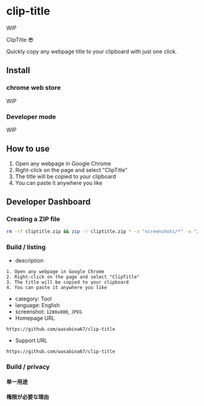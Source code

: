 # clip-title

WIP

ClipTitle 😎

Quickly copy any webpage title to your clipboard with just one click.

## Install

### chrome web store

WIP

### Developer mode

WIP

## How to use

1. Open any webpage in Google Chrome
2. Right-click on the page and select "ClipTitle"
3. The title will be copied to your clipboard
4. You can paste it anywhere you like

## Developer Dashboard

### Creating a ZIP file

```bash
rm -rf cliptitle.zip && zip -r cliptitle.zip * -x "screenshots/*" -x "zip/*"
```

### Build / listing

- description

```
1. Open any webpage in Google Chrome
2. Right-click on the page and select "ClipTitle"
3. The title will be copied to your clipboard
4. You can paste it anywhere you like
```

- category: Tool
- language: English
- screenshot: `1280x800`, `JPEG`
- Homepage URL

```
https://github.com/wasabina67/clip-title
```

- Support URL

```
https://github.com/wasabina67/clip-title
```

### Build / privacy

#### 単一用途

#### 権限が必要な理由
